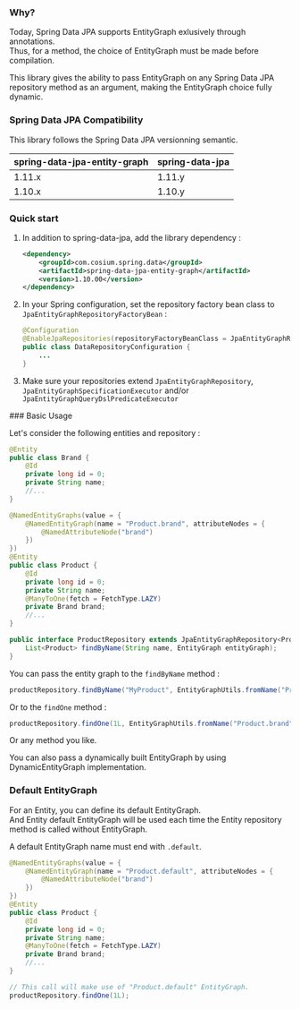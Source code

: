 ### Why?

Today, Spring Data JPA supports EntityGraph exlusively through annotations.  
Thus, for a method, the choice of EntityGraph must be made before compilation.  

This library gives the ability to pass EntityGraph on any Spring Data JPA repository method as an argument, making the EntityGraph choice fully dynamic.

### Spring Data JPA Compatibility

This library follows the Spring Data JPA versionning semantic.

spring-data-jpa-entity-graph | spring-data-jpa
---------------------------- | ---------------
1.11.x | 1.11.y
1.10.x | 1.10.y

### Quick start

1. In addition to spring-data-jpa, add the library dependency :
    
    ```xml
    <dependency>
        <groupId>com.cosium.spring.data</groupId>
        <artifactId>spring-data-jpa-entity-graph</artifactId>
        <version>1.10.00</version>
    </dependency>
    ```
2. In your Spring configuration, set the repository factory bean class to `JpaEntityGraphRepositoryFactoryBean` :
    
    ```java
    @Configuration
    @EnableJpaRepositories(repositoryFactoryBeanClass = JpaEntityGraphRepositoryFactoryBean.class)
    public class DataRepositoryConfiguration {
        ...
    }
    ```
3. Make sure your repositories extend `JpaEntityGraphRepository`, `JpaEntityGraphSpecificationExecutor` and/or `JpaEntityGraphQueryDslPredicateExecutor`

### Basic Usage

Let's consider the following entities and repository :
```java
@Entity
public class Brand {
    @Id
    private long id = 0;
    private String name;
    //...
}
```
```java
@NamedEntityGraphs(value = {
    @NamedEntityGraph(name = "Product.brand", attributeNodes = {
        @NamedAttributeNode("brand")
    })
})
@Entity
public class Product {
    @Id
    private long id = 0;
    private String name;
    @ManyToOne(fetch = FetchType.LAZY)
    private Brand brand;
    //...
}	
```
```java
public interface ProductRepository extends JpaEntityGraphRepository<Product, Long> {
    List<Product> findByName(String name, EntityGraph entityGraph);
}
```

You can pass the entity graph to the `findByName` method :
```java
productRepository.findByName("MyProduct", EntityGraphUtils.fromName("Product.brand"));
```

Or to the `findOne` method :
```java
productRepository.findOne(1L, EntityGraphUtils.fromName("Product.brand"));
```

Or any method you like.

You can also pass a dynamically built EntityGraph by using DynamicEntityGraph implementation.

### Default EntityGraph

For an Entity, you can define its default EntityGraph.  
And Entity default EntityGraph will be used each time the Entity repository method is called without EntityGraph.  

A default EntityGraph name must end with `.default`. 

```java
@NamedEntityGraphs(value = {
    @NamedEntityGraph(name = "Product.default", attributeNodes = {
        @NamedAttributeNode("brand")
    })
})
@Entity
public class Product {
    @Id
    private long id = 0;
    private String name;
    @ManyToOne(fetch = FetchType.LAZY)
    private Brand brand;
    //...
}	
```
```java
// This call will make use of "Product.default" EntityGraph.
productRepository.findOne(1L);
```